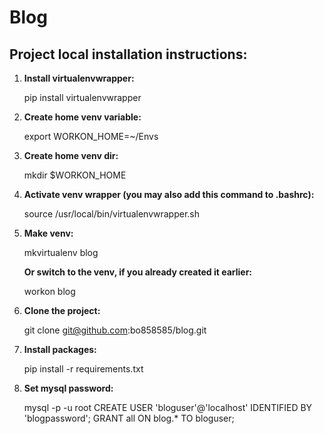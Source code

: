 Blog
====

Project local installation instructions:
----------------------------------------

1. **Install virtualenvwrapper:**

    pip install virtualenvwrapper

2. **Create home venv variable:**

    export WORKON_HOME=~/Envs

3. **Create home venv dir:**

    mkdir $WORKON_HOME

4. **Activate venv wrapper (you may also add this command to .bashrc):**

    source /usr/local/bin/virtualenvwrapper.sh

5. **Make venv:**

    mkvirtualenv blog

    **Or switch to the venv, if you already created it earlier:**

    workon blog

6. **Clone the project:**

    git clone git@github.com:bo858585/blog.git

7. **Install packages:**

    pip install -r requirements.txt

8. **Set mysql password:**

    mysql -p -u root
    CREATE USER 'bloguser'@'localhost' IDENTIFIED BY 'blogpassword';
    GRANT all ON blog.* TO bloguser;
